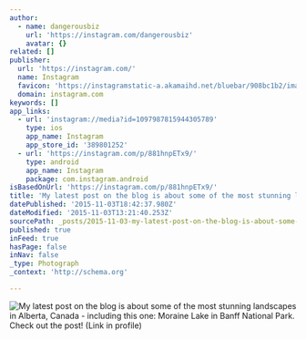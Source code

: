 ```yaml
---
author:
  - name: dangerousbiz
    url: 'https://instagram.com/dangerousbiz'
    avatar: {}
related: []
publisher:
  url: 'https://instagram.com/'
  name: Instagram
  favicon: 'https://instagramstatic-a.akamaihd.net/bluebar/908bc1b2/images/ico/favicon.ico'
  domain: instagram.com
keywords: []
app_links:
  - url: 'instagram://media?id=1097987815944305789'
    type: ios
    app_name: Instagram
    app_store_id: '389801252'
  - url: 'https://instagram.com/p/881hnpETx9/'
    type: android
    app_name: Instagram
    package: com.instagram.android
isBasedOnUrl: 'https://instagram.com/p/881hnpETx9/'
title: 'My latest post on the blog is about some of the most stunning landscapes in Alberta, Canada - including this one: Moraine Lake in Banff National Park. Check out the post! (Link in profile)'
datePublished: '2015-11-03T18:42:37.980Z'
dateModified: '2015-11-03T13:21:40.253Z'
sourcePath: _posts/2015-11-03-my-latest-post-on-the-blog-is-about-some-of-the-most-stunnin.md
published: true
inFeed: true
hasPage: false
inNav: false
_type: Photograph
_context: 'http://schema.org'

---
```

![My latest post on the blog is about some of the most stunning landscapes in Alberta&comma; Canada - including this one&colon; Moraine Lake in Banff National Park&period; Check out the post&excl; &lpar;Link in profile&rpar;](https://scontent.cdninstagram.com/hphotos-xta1/t51.2885-15/s640x640/sh0.08/e35/12142406_1148031401888517_821765639_n.jpg)